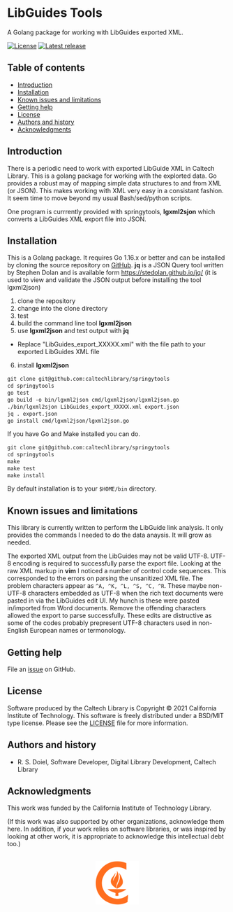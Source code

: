 LibGuides Tools
===============

A Golang package for working with LibGuides exported XML.


[![License](https://img.shields.io/badge/License-BSD%203--Clause-blue.svg?style=flat-square)](https://choosealicense.com/licenses/bsd-3-clause)
[![Latest release](https://img.shields.io/github/v/release/caltechlibrary/springytools.svg?style=flat-square&color=b44e88)](https://github.com/caltechlibrary/libguildestools/releases)
<!-- [![DOI](https://data.caltech.edu/badge/201106666.svg)](https://data.caltech.edu/badge/latestdoi/201106666) -->


Table of contents
-----------------

* [Introduction](#introduction)
* [Installation](#installation)
* [Known issues and limitations](#known-issues-and-limitations)
* [Getting help](#getting-help)
* [License](#license)
* [Authors and history](#authors-and-history)
* [Acknowledgments](#authors-and-acknowledgments)


Introduction
------------

There is a periodic need to work with exported LibGuide XML in Caltech Library.  This is a golang
package for working with the explorted data. Go provides a robust may of mapping simple data structures
to and from XML (or JSON). This makes working with XML very easy in a consistant fashion. It seem time to move beyond my usual Bash/sed/python scripts.

One program is currrently provided with springytools, __lgxml2sjon__ which converts a LibGuides
XML export file into JSON.


Installation
------------

This is a Golang package. It requires Go 1.16.x or better and can be installed by cloning the source repository on [GitHub](https://github.com/caltechlibrary/springytools). __jq__ is a JSON Query tool
written by Stephen Dolan and is available form https://stedolan.github.io/jq/ (it is used to view
and validate the JSON output before installing the tool lgxml2json)

1. clone the repository
2. change into the clone directory
3. test
4. build the command line tool __lgxml2json__
5. use __lgxml2json__ and test output with __jq__
  - Replace "LibGuides_export_XXXXX.xml" with the file path to your exported LibGuides XML file
6. install __lgxml2json__

~~~
git clone git@github.com:caltechlibrary/springytools
cd springytools
go test
go build -o bin/lgxml2json cmd/lgxml2json/lgxml2json.go
./bin/lgxml2sjon LibGuides_export_XXXXX.xml export.json
jq . export.json
go install cmd/lgxml2json/lgxml2json.go
~~~

If you have Go and Make installed you can do.

~~~
git clone git@github.com:caltechlibrary/springytools
cd springytools
make
make test
make install
~~~

By default installation is to your `$HOME/bin` directory.

Known issues and limitations
----------------------------

This library is currently written to perform the LibGuide link analysis.
It only provides the commands I needed to do the data anaysis. It will grow as needed.

The exported XML output from the LibGuides may not be valid UTF-8.  UTF-8 encoding
is required to successfully parse the export file. Looking at the raw XML markup in __vim__
I noticed a number of control code sequences. This corresponded to the errors on parsing
the unsanitized XML file. The problem characters appear as `^A, ^K, ^L, ^S, ^C, ^R`. These
maybe non-UTF-8 characters embedded as UTF-8 when the rich text documents were pasted in via
the LibGuides edit UI. My hunch is these were pasted in/imported from Word documents. Remove
the offending characters allowed the export to parse successfully. These edits are distructive
as some of the codes probably prepresent UTF-8 characters used in non-English European names or
termonology.




Getting help
------------

File an [issue](https://github.com/caltechlibrary/springytools/issues) on GitHub.



License
-------

Software produced by the Caltech Library is Copyright © 2021 California Institute of Technology.  This software is freely distributed under a BSD/MIT type license.  Please see the [LICENSE](LICENSE) file for more information.


Authors and history
---------------------------

- R. S. Doiel, Software Developer, Digital Library Development, Caltech Library


Acknowledgments
---------------

This work was funded by the California Institute of Technology Library.

(If this work was also supported by other organizations, acknowledge them here.  In addition, if your work relies on software libraries, or was inspired by looking at other work, it is appropriate to acknowledge this intellectual debt too.)

<div align="center">
  <br>
  <a href="https://www.caltech.edu">
    <img width="100" height="100" src="https://raw.githubusercontent.com/caltechlibrary/springytools/main/.graphics/caltech-round.png">
  </a>
</div>
